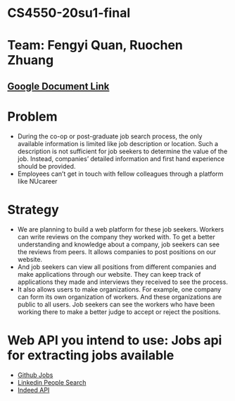 # CS4550-20su1-final
# Team: Fengyi Quan, Ruochen Zhuang
## [Google Document Link](https://docs.google.com/document/d/1KFIONIMVNue0Vp0JVMilHfNbEsssDyMHjZ9Dn8Nkr8Y/edit)
# Problem 


- During the co-op or post-graduate job search process, the only available information is limited like job description or location. Such a description is not sufficient for job seekers to determine the value of the job. Instead, companies’ detailed information and first hand experience should be provided.
- Employees can’t get in touch with fellow colleagues through a platform like NUcareer

# Strategy

- We are planning to build a web platform for these job seekers. Workers can write reviews on the company they worked with. To get a better understanding and knowledge about a company, job seekers can see the reviews from peers. It allows companies to post positions on our website. 
- And job seekers can view all positions from different companies and make applications through our website. They can keep track of applications they made and interviews they received to see the process.
- It also allows users to make organizations. For example, one company can form its own organization of workers. And these organizations are public to all users. Job seekers can see the workers who have been working there to make a better judge to accept or reject the positions. 

# Web API you intend to use: Jobs api for extracting jobs available
- [Github Jobs](https://jobs.github.com/api)
- [Linkedin People Search](https://developer.linkedin.com/documents/people-search-api)
- [Indeed API](https://rapidapi.com/indeed/api/indeed)

